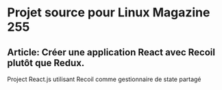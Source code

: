 # Projet source pour Linux Magazine 255
## Article: Créer une application React avec Recoil plutôt que Redux.

Project React.js utilisant Recoil comme gestionnaire de state partagé

